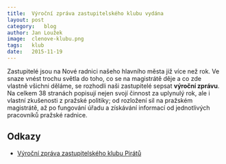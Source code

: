 ```yaml
---
title:	Výroční zpráva zastupitelského klubu vydána
layout:	post
category:	blog
author:	Jan Loužek
image:	clenove-klubu.png
tags:	klub
date:	2015-11-19
---
```


Zastupitelé jsou na Nové radnici našeho hlavního města již více než rok. Ve snaze vnést trochu světla do toho, co se na magistrátě děje a co zde vlastně všichni děláme, se rozhodli naši zastupitelé sepsat **výroční zprávu**. Na celkem 38 stranách popisují nejen svojí činnost za uplynulý rok, ale i vlastní zkušenosti z pražské politiky; od rozložení sil na pražském magistrátě, až po fungování úřadu a získávání informací od jednotlivých pracovníků pražské radnice. 

## Odkazy

* [Výroční zpráva zastupitelského klubu Pirátů](https://github.com/pirati-cz/KlubPraha/blob/master/materialy/vyrocni-zprava/vyrocni-zprava.pdf)


